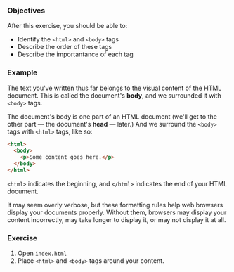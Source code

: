 ### Objectives

After this exercise, you should be able to:

- Identify the `<html>` and `<body>` tags
- Describe the order of these tags
- Describe the importantance of each tag

### Example

The text you've written thus far belongs to the visual content of the HTML document. This is called the document's **body**, and we surrounded it with `<body>` tags.

The document's body is one part of an HTML document (we'll get to the other part — the document's **head** — later.) And we surround the `<body>` tags with `<html>` tags, like so:

```html
<html>
  <body>
    <p>Some content goes here.</p>
  </body>
</html>
```

`<html>` indicates the beginning, and `</html>` indicates the end of your HTML document.

It may seem overly verbose, but these formatting rules help web browsers display your documents properly. Without them, browsers may display your content incorrectly, may take longer to display it, or may not display it at all.

### Exercise

1. Open `index.html`
2. Place `<html>` and `<body>` tags around your content.
